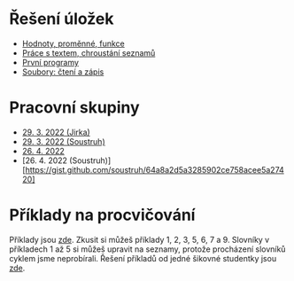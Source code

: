 # Řešení úložek

* [Hodnoty, proměnné, funkce](hodnoty-promenne-funkce.md)
* [Práce s textem, chroustání seznamů](prace-s-textem-chroustani.md)
* [První programy](prvni-programy.md)
* [Soubory: čtení a zápis](soubory.md)

# Pracovní skupiny

* [29. 3. 2022 (Jirka)](ps-2022-03-29.md)
* [29. 3. 2022 (Soustruh)](ps-2022-03-29-soustruh.py)
* [26. 4. 2022](ps-2022-04-26.md)
* [26. 4. 2022 (Soustruh)][https://gist.github.com/soustruh/64a8a2d5a3285902ce758acee5a27420]

# Příklady na procvičování

Příklady jsou [zde](https://github.com/pesikj/python-012021). Zkusit si můžeš příklady 1, 2, 3, 5, 6, 7 a 9. Slovníky v příkladech 1 až 5 si můžeš upravit na seznamy, protože procházení slovníků cyklem jsme neprobírali. Řešení příkladů od jedné šikovné studentky jsou [zde](https://github.com/Hedwika/python-012021).
